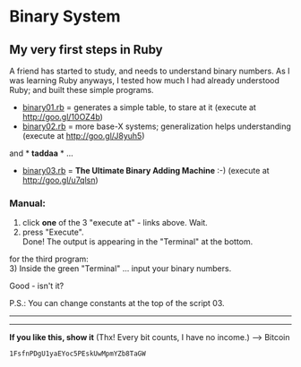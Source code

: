 
# Binary System
## My very first steps in Ruby

A friend has started to study, and needs to understand binary numbers. As I was learning Ruby anyways, I tested how much I had already understood Ruby; and built these simple programs.


* [binary01.rb](binary01.rb) = generates a simple table, to stare at it
  (execute at http://goo.gl/10OZ4b)
* [binary02.rb](binary02.rb) = more base-X systems; generalization helps understanding
  (execute at http://goo.gl/J8yuh5)


and * **taddaa** * ...

* [binary03.rb](binary03.rb) = **The Ultimate Binary Adding Machine** :-)
  (execute at http://goo.gl/u7qlsn)


### Manual:

1) click **one** of the 3 "execute at" - links above. Wait.  
2) press "Execute".  
   Done! The output is appearing in the "Terminal" at the bottom.  

for the third program:  
3) Inside the green "Terminal" ... input your binary numbers.  

Good - isn't it?  

P.S.: You can change constants at the top of the script 03.


---
---

**If you like this, show it** (Thx! Every bit counts, I have no income.) --> Bitcoin  

    1FsfnPDgU1yaEYoc5PEskUwMpmYZb8TaGW 
  
